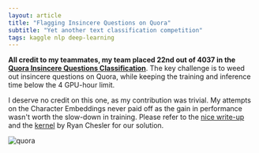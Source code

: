 ```yaml
---
layout: article
title: "Flagging Insincere Questions on Quora"
subtitle: "Yet another text classification competition"
tags: kaggle nlp deep-learning
---
```


**All credit to my teammates, my team placed 22nd out of 4037 in the [Quora Insincere Questions Classification](https://www.kaggle.com/c/quora-insincere-questions-classification)**. The key challenge is to weed out insincere questions on Quora, while keeping the training and inference time below the 4 GPU-hour limit. 

I deserve no credit on this one, as my contribution was trivial. My attempts on the Character Embeddings never paid off as the gain in performance wasn't worth the slow-down in training. Please refer to the [nice write-up](https://www.kaggle.com/c/quora-insincere-questions-classification/discussion/80514) and the [kernel](https://www.kaggle.com/ryches/22nd-place-solution-6-models-pos-tagging/) by Ryan Chesler for our solution. 

![quora](https://s3-us-west-1.amazonaws.com/sijunhe-blog/kaggle/kaggle-quora.png)

<!--more-->

